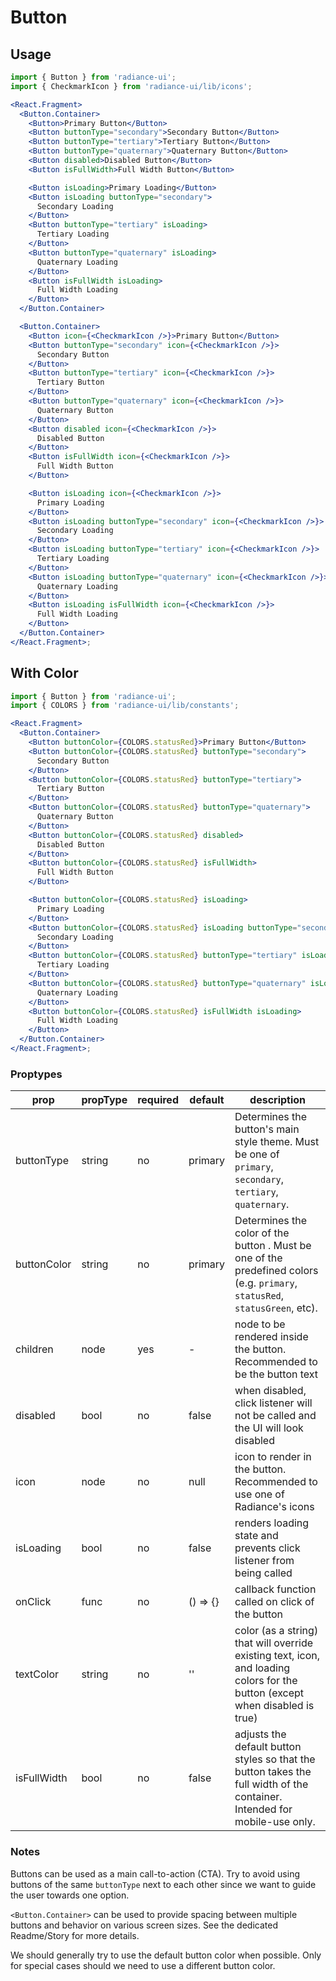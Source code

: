 # Button

## Usage

```jsx
import { Button } from 'radiance-ui';
import { CheckmarkIcon } from 'radiance-ui/lib/icons';

<React.Fragment>
  <Button.Container>
    <Button>Primary Button</Button>
    <Button buttonType="secondary">Secondary Button</Button>
    <Button buttonType="tertiary">Tertiary Button</Button>
    <Button buttonType="quaternary">Quaternary Button</Button>
    <Button disabled>Disabled Button</Button>
    <Button isFullWidth>Full Width Button</Button>

    <Button isLoading>Primary Loading</Button>
    <Button isLoading buttonType="secondary">
      Secondary Loading
    </Button>
    <Button buttonType="tertiary" isLoading>
      Tertiary Loading
    </Button>
    <Button buttonType="quaternary" isLoading>
      Quaternary Loading
    </Button>
    <Button isFullWidth isLoading>
      Full Width Loading
    </Button>
  </Button.Container>

  <Button.Container>
    <Button icon={<CheckmarkIcon />}>Primary Button</Button>
    <Button buttonType="secondary" icon={<CheckmarkIcon />}>
      Secondary Button
    </Button>
    <Button buttonType="tertiary" icon={<CheckmarkIcon />}>
      Tertiary Button
    </Button>
    <Button buttonType="quaternary" icon={<CheckmarkIcon />}>
      Quaternary Button
    </Button>
    <Button disabled icon={<CheckmarkIcon />}>
      Disabled Button
    </Button>
    <Button isFullWidth icon={<CheckmarkIcon />}>
      Full Width Button
    </Button>

    <Button isLoading icon={<CheckmarkIcon />}>
      Primary Loading
    </Button>
    <Button isLoading buttonType="secondary" icon={<CheckmarkIcon />}>
      Secondary Loading
    </Button>
    <Button isLoading buttonType="tertiary" icon={<CheckmarkIcon />}>
      Tertiary Loading
    </Button>
    <Button isLoading buttonType="quaternary" icon={<CheckmarkIcon />}>
      Quaternary Loading
    </Button>
    <Button isLoading isFullWidth icon={<CheckmarkIcon />}>
      Full Width Loading
    </Button>
  </Button.Container>
</React.Fragment>;
```

## With Color

```jsx
import { Button } from 'radiance-ui';
import { COLORS } from 'radiance-ui/lib/constants';

<React.Fragment>
  <Button.Container>
    <Button buttonColor={COLORS.statusRed}>Primary Button</Button>
    <Button buttonColor={COLORS.statusRed} buttonType="secondary">
      Secondary Button
    </Button>
    <Button buttonColor={COLORS.statusRed} buttonType="tertiary">
      Tertiary Button
    </Button>
    <Button buttonColor={COLORS.statusRed} buttonType="quaternary">
      Quaternary Button
    </Button>
    <Button buttonColor={COLORS.statusRed} disabled>
      Disabled Button
    </Button>
    <Button buttonColor={COLORS.statusRed} isFullWidth>
      Full Width Button
    </Button>

    <Button buttonColor={COLORS.statusRed} isLoading>
      Primary Loading
    </Button>
    <Button buttonColor={COLORS.statusRed} isLoading buttonType="secondary">
      Secondary Loading
    </Button>
    <Button buttonColor={COLORS.statusRed} buttonType="tertiary" isLoading>
      Tertiary Loading
    </Button>
    <Button buttonColor={COLORS.statusRed} buttonType="quaternary" isLoading>
      Quaternary Loading
    </Button>
    <Button buttonColor={COLORS.statusRed} isFullWidth isLoading>
      Full Width Loading
    </Button>
  </Button.Container>
</React.Fragment>;
```

<!-- STORY -->

### Proptypes

| prop        | propType | required | default  | description                                                                                                                  |
| ----------- | -------- | -------- | -------- | ---------------------------------------------------------------------------------------------------------------------------- |
| buttonType  | string   | no       | primary  | Determines the button's main style theme. Must be one of `primary`, `secondary`, `tertiary`, `quaternary`.                   |
| buttonColor | string   | no       | primary  | Determines the color of the button . Must be one of the predefined colors (e.g. `primary`, `statusRed`, `statusGreen`, etc). |
| children    | node     | yes      | -        | node to be rendered inside the button. Recommended to be the button text                                                     |
| disabled    | bool     | no       | false    | when disabled, click listener will not be called and the UI will look disabled                                               |
| icon        | node     | no       | null     | icon to render in the button. Recommended to use one of Radiance's icons                                                     |
| isLoading   | bool     | no       | false    | renders loading state and prevents click listener from being called                                                          |
| onClick     | func     | no       | () => {} | callback function called on click of the button                                                                              |
| textColor   | string   | no       | ''       | color (as a string) that will override existing text, icon, and loading colors for the button (except when disabled is true) |
| isFullWidth | bool     | no       | false    | adjusts the default button styles so that the button takes the full width of the container. Intended for mobile-use only.    |

### Notes

Buttons can be used as a main call-to-action (CTA). Try to avoid using
buttons of the same `buttonType` next to each other since we want to
guide the user towards one option.

`<Button.Container>` can be used to provide spacing between multiple
buttons and behavior on various screen sizes. See the dedicated
Readme/Story for more details.

We should generally try to use the default button color when possible. Only for special cases should we need to use a different button color.
